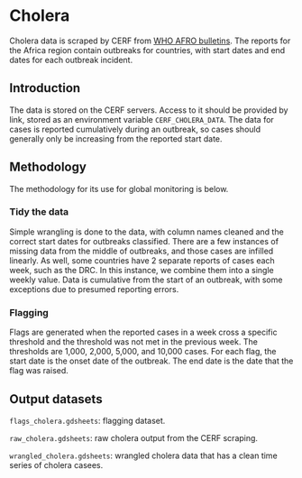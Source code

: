 # Cholera

Cholera data is scraped by CERF from
[WHO AFRO bulletins](https://www.afro.who.int/publications/outbreaks-and-emergencies-bulletin-week-8-13-19-february-2023-cloned).
The reports for the Africa region contain outbreaks for countries, with start
dates and end dates for each outbreak incident.

## Introduction

The data is stored on the CERF servers. Access to it should be provided by link,
stored as an environment variable `CERF_CHOLERA_DATA`. The data for cases is
reported cumulatively during an outbreak, so cases should generally only
be increasing from the reported start date.

## Methodology

The methodology for its use for global monitoring is below.

### Tidy the data

Simple wrangling is done to the data, with column names cleaned and the correct
start dates for outbreaks classified. There are a few instances of missing data
from the middle of outbreaks, and those cases are infilled linearly. As well,
some countries have 2 separate reports of cases each week, such as the DRC. In
this instance, we combine them into a single weekly value. Data is cumulative
from the start of an outbreak, with some exceptions due to presumed reporting
errors.

### Flagging

Flags are generated when the reported cases in a week cross a specific threshold
and the threshold was not met in the previous week. The thresholds are 1,000,
2,000, 5,000, and 10,000 cases. For each flag, the start date is the onset
date of the outbreak. The end date is the date that the flag was raised.

## Output datasets
 
`flags_cholera.gdsheets`: flagging dataset.

`raw_cholera.gdsheets`: raw cholera output from the CERF scraping.

`wrangled_cholera.gdsheets`: wrangled cholera data that has a clean time series
of cholera casees.
